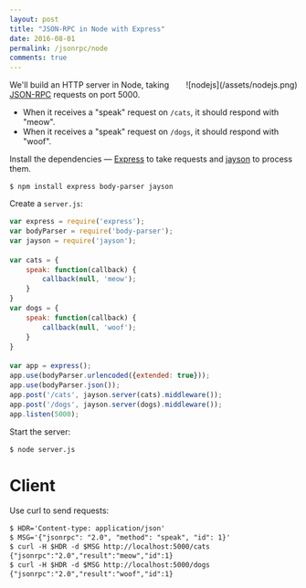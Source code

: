 ```yaml
---
layout: post
title: "JSON-RPC in Node with Express"
date: 2016-08-01
permalink: /jsonrpc/node
comments: true
---
```

<div style="float: right" markdown="1">
![nodejs](/assets/nodejs.png)
</div>

We'll build an HTTP server in Node, taking [JSON-RPC](http://www.jsonrpc.org/)
requests on port 5000.

- When it receives a "speak" request on `/cats`, it should respond with "meow".
- When it receives a "speak" request on `/dogs`, it should respond with "woof".

Install the dependencies —
[Express](https://docs.python.org/3/library/http.server.html) to take requests
and [jayson](https://github.com/tedeh/jayson) to process them.

``` shell
$ npm install express body-parser jayson
```
Create a `server.js`:

```javascript
var express = require('express');
var bodyParser = require('body-parser');
var jayson = require('jayson');

var cats = {
    speak: function(callback) {
        callback(null, 'meow');
    }
}
var dogs = {
    speak: function(callback) {
        callback(null, 'woof');
    }
}

var app = express();
app.use(bodyParser.urlencoded({extended: true}));
app.use(bodyParser.json());
app.post('/cats', jayson.server(cats).middleware());
app.post('/dogs', jayson.server(dogs).middleware());
app.listen(5000);
```
Start the server:

``` shell
$ node server.js
```

Client
======
Use curl to send requests:

```shell
$ HDR='Content-type: application/json'
$ MSG='{"jsonrpc": "2.0", "method": "speak", "id": 1}'
$ curl -H $HDR -d $MSG http://localhost:5000/cats
{"jsonrpc":"2.0","result":"meow","id":1}
$ curl -H $HDR -d $MSG http://localhost:5000/dogs
{"jsonrpc":"2.0","result":"woof","id":1}
```

